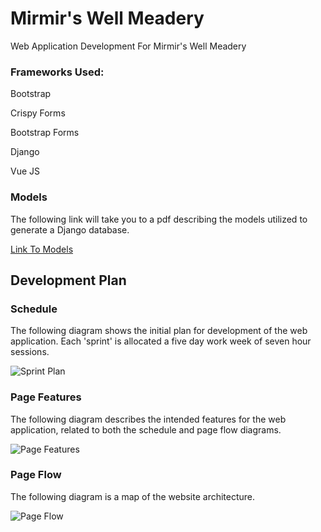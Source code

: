# Mirmir's Well Meadery
Web Application Development For Mirmir's Well Meadery

### Frameworks Used:

Bootstrap

Crispy Forms

Bootstrap Forms

Django

Vue JS

### Models

The following link will take you to a pdf describing the models utilized to generate a Django database.

[Link To Models](../diagrams/Models.pdf)

## Development Plan

### Schedule

The following diagram shows the initial plan for development of the web application. Each 'sprint' is allocated a five day work week of seven hour sessions.

![Sprint Plan](../diagrams/SprintPlanning.png)

### Page Features

The following diagram describes the intended features for the web application, related to both the schedule and page flow diagrams.

![Page Features](../diagrams/FeatureBreakDown.png)

### Page Flow

The following diagram is a map of the website architecture.

![Page Flow](../diagrams/PageFlow.png)



